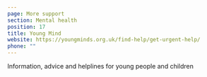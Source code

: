 ```yaml
---
page: More support
section: Mental health
position: 17
title: Young Mind
website: https://youngminds.org.uk/find-help/get-urgent-help/
phone: ""
---
```

Information, advice and helplines for young people and children
